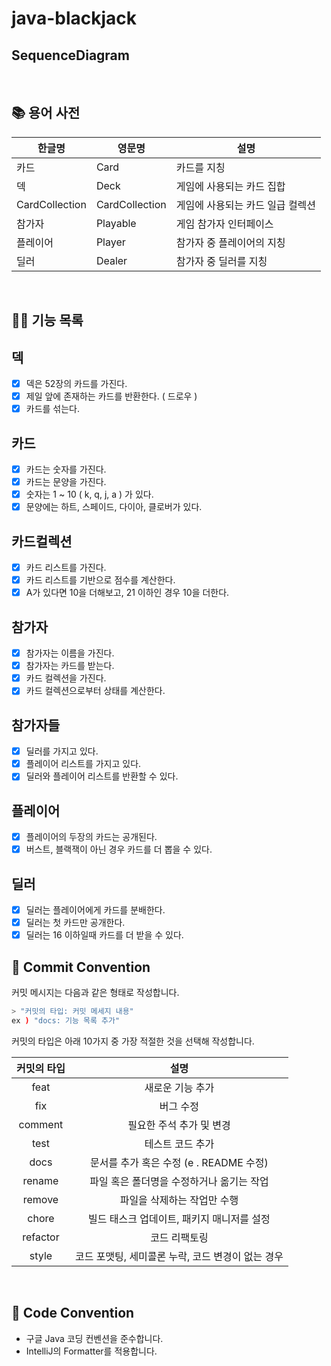 # java-blackjack

## SequenceDiagram

<br>

## 📚 용어 사전

| 한글명            | 영문명            | 설명                 |
|----------------|----------------|--------------------|
| 카드             | Card           | 카드를 지칭             |
| 덱              | Deck           | 게임에 사용되는 카드 집합     |
| CardCollection | CardCollection | 게임에 사용되는 카드 일급 컬렉션 |
| 참가자            | Playable       | 게임 참가자 인터페이스       |
| 플레이어           | Player         | 참가자 중 플레이어의 지칭     |
| 딜러             | Dealer         | 참가자 중 딜러를 지칭       |

<br>

## 👨‍🍳 기능 목록

## 덱

- [x] 덱은 52장의 카드를 가진다.
- [x] 제일 앞에 존재하는 카드를 반환한다. ( 드로우 )
- [x] 카드를 섞는다.

## 카드

- [x] 카드는 숫자를 가진다.
- [x] 카드는 문양을 가진다.
- [x] 숫자는 1 ~ 10 ( k, q, j, a ) 가 있다.
- [x] 문양에는 하트, 스페이드, 다이아, 클로버가 있다.

## 카드컬렉션

- [x] 카드 리스트를 가진다.
- [x] 카드 리스트를 기반으로 점수를 계산한다.
- [x] A가 있다면 10을 더해보고, 21 이하인 경우 10을 더한다.

## 참가자

- [x] 참가자는 이름을 가진다.
- [x] 참가자는 카드를 받는다.
- [x] 카드 컬렉션을 가진다.
- [x] 카드 컬렉션으로부터 상태를 계산한다.

## 참가자들

- [x] 딜러를 가지고 있다.
- [x] 플레이어 리스트를 가지고 있다.
- [x] 딜러와 플레이어 리스트를 반환할 수 있다.

## 플레이어

- [x] 플레이어의 두장의 카드는 공개된다.
- [x] 버스트, 블랙잭이 아닌 경우 카드를 더 뽑을 수 있다.

## 딜러

- [x] 딜러는 플레이어에게 카드를 분배한다.
- [x] 딜러는 첫 카드만 공개한다.
- [x] 딜러는 16 이하일때 카드를 더 받을 수 있다.
  <br>

## 📌 Commit Convention

커밋 메시지는 다음과 같은 형태로 작성합니다.

```Bash
> "커밋의 타입: 커밋 메세지 내용"
ex ) "docs: 기능 목록 추가"
```

커밋의 타입은 아래 10가지 중 가장 적절한 것을 선택해 작성합니다.

|  커밋의 타입  |              설명               |
|:--------:|:-----------------------------:|
|   feat   |           새로운 기능 추가           |
|   fix    |             버그 수정             |
| comment  |        필요한 주석 추가 및 변경         |
|   test   |           테스트 코드 추가           |
|   docs   | 문서를 추가 혹은 수정 (e . README 수정)  |
|  rename  |    파일 혹은 폴더명을 수정하거나 옮기는 작업    |
|  remove  |        파일을 삭제하는 작업만 수행        |
|  chore   |   빌드 태스크 업데이트, 패키지 매니저를 설정    |
| refactor |            코드 리팩토링            |
|  style   | 코드 포맷팅, 세미콜론 누락, 코드 변경이 없는 경우 |

<br>

## 📌 Code Convention

- 구글 Java 코딩 컨벤션을 준수합니다.
- IntelliJ의 Formatter를 적용합니다.
